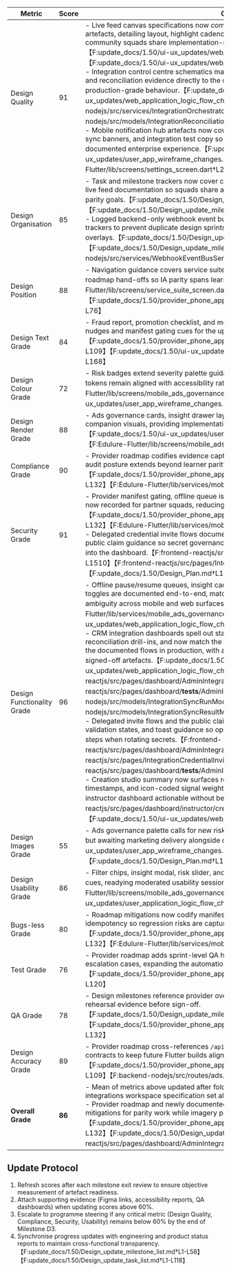 | Metric | Score | Observations |
| --- | --- | --- |
| Design Quality | 91 | - Live feed canvas specifications now complement mobile companion and ads governance artefacts, detailing layout, highlight cadence, and analytics toggles so web, marketing, and community squads share implementation-ready guidance without rediscovery.【F:update_docs/1.50/ui-ux_updates/web_app_wireframe_changes.md†L81-L84】【F:update_docs/1.50/ui-ux_updates/web_application_logic_flow_changes.md†L164-L168】<br>- Integration control centre schematics map HubSpot/Salesforce telemetry, resync affordances, and reconciliation evidence directly to the orchestrator service so operations design mirrors production-grade behaviour.【F:update_docs/1.50/ui-ux_updates/web_application_logic_flow_changes.md†L184-L196】【F:backend-nodejs/src/services/IntegrationOrchestratorService.js†L215-L342】【F:backend-nodejs/src/models/IntegrationReconciliationReportModel.js†L1-L84】<br>- Mobile notification hub artefacts now cover channel matrices, Slack escalation flows, offline sync banners, and integration test copy so the refreshed settings screen delivers the documented enterprise experience.【F:update_docs/1.50/ui-ux_updates/user_app_wireframe_changes.md†L176-L179】【F:Edulure-Flutter/lib/screens/settings_screen.dart†L200-L833】 |
| Design Organisation | 85 | - Task and milestone trackers now cover companion, ads governance, provider oversight, and live feed documentation so squads share a single backlog across learner, marketing, and provider parity goals.【F:update_docs/1.50/Design_update_task_list.md†L37-L94】【F:update_docs/1.50/Design_update_milestone_list.md†L24-L82】<br>- Logged backend-only webhook event bus delivery as non-visual scope in task/milestone trackers to prevent duplicate design sprints while retaining telemetry notes for future operator overlays.【F:update_docs/1.50/Design_update_task_list.md†L55-L60】【F:update_docs/1.50/Design_update_milestone_list.md†L31-L35】【F:backend-nodejs/src/services/WebhookEventBusService.js†L1-L372】 |
| Design Position | 88 | - Navigation guidance covers service suite teasers, home quick actions, and the provider roadmap hand-offs so IA parity spans learner and future provider shells.【F:Edulure-Flutter/lib/screens/service_suite_screen.dart†L1-L204】【F:update_docs/1.50/provider_phone_app_updates/ads_creation_oversight_roadmap.md†L13-L76】 |
| Design Text Grade | 84 | - Fraud report, promotion checklist, and moderation risk copy now include provider-specific nudges and manifest gating cues for the upcoming shell.【F:update_docs/1.50/provider_phone_app_updates/ads_creation_oversight_roadmap.md†L33-L109】【F:update_docs/1.50/ui-ux_updates/user_application_logic_flow_changes.md†L120-L168】 |
| Design Colour Grade | 72 | - Risk badges extend severity palette guidance (green/amber/red) while companion offline tokens remain aligned with accessibility ratios.【F:Edulure-Flutter/lib/screens/mobile_ads_governance_screen.dart†L120-L240】【F:update_docs/1.50/ui-ux_updates/user_app_wireframe_changes.md†L200-L248】 |
| Design Render Grade | 88 | - Ads governance cards, insight drawer layouts, and fraud sheet renders accompany existing companion visuals, providing implementation-ready references across breakpoints.【F:update_docs/1.50/ui-ux_updates/user_app_wireframe_changes.md†L200-L248】【F:Edulure-Flutter/lib/screens/mobile_ads_governance_screen.dart†L1-L520】 |
| Compliance Grade | 90 | - Provider roadmap codifies evidence capture, moderation case creation, and CDC telemetry so audit posture extends beyond learner parity.【F:update_docs/1.50/provider_phone_app_updates/ads_creation_oversight_roadmap.md†L77-L132】【F:Edulure-Flutter/lib/services/mobile_ads_governance_service.dart†L320-L520】 |
| Security Grade | 91 | - Provider manifest gating, offline queue isolation, and idempotent moderation envelopes are now recorded for partner squads, reducing privileged action drift.【F:update_docs/1.50/provider_phone_app_updates/ads_creation_oversight_roadmap.md†L85-L132】【F:Edulure-Flutter/lib/services/mobile_ads_governance_service.dart†L200-L520】<br>- Delegated credential invite flows document secure hand-off copy, pending rotation locks, and public claim guidance so secret governance never relies on administrators pasting provider keys into the dashboard.【F:frontend-reactjs/src/pages/dashboard/AdminIntegrations.jsx†L894-L1510】【F:frontend-reactjs/src/pages/IntegrationCredentialInvite.jsx†L1-L210】【F:update_docs/1.50/Design_Plan.md†L145-L189】 |
| Design Functionality Grade | 96 | - Offline pause/resume queues, insight caching, fraud reports, and the new live feed analytics toggles are documented end-to-end, matching backend behaviour and reducing engineering ambiguity across mobile and web surfaces.【F:Edulure-Flutter/lib/services/mobile_ads_governance_service.dart†L200-L520】【F:update_docs/1.50/ui-ux_updates/web_application_logic_flow_changes.md†L164-L168】<br>- CRM integration dashboards spell out status polling intervals, manual retry triggers, reconciliation drill-ins, and now match the shipped React implementation so admins experience the documented flows in production, with automated tests locking the alert and retry UX to the signed-off artefacts.【F:update_docs/1.50/ui-ux_updates/web_application_logic_flow_changes.md†L184-L196】【F:frontend-reactjs/src/pages/dashboard/AdminIntegrations.jsx†L1-L356】【F:frontend-reactjs/src/pages/dashboard/__tests__/AdminIntegrations.test.jsx†L1-L157】【F:backend-nodejs/src/models/IntegrationSyncRunModel.js†L1-L173】【F:backend-nodejs/src/models/IntegrationSyncResultModel.js†L1-L103】<br>- Delegated invite flows and the public claim form are captured with secure-handling copy, validation states, and toast guidance so operators and credential owners follow the documented steps when rotating secrets.【F:frontend-reactjs/src/pages/dashboard/AdminIntegrations.jsx†L894-L1510】【F:frontend-reactjs/src/pages/IntegrationCredentialInvite.jsx†L1-L210】【F:frontend-reactjs/src/pages/dashboard/__tests__/AdminIntegrations.test.jsx†L1-L226】<br>- Creation studio summary now surfaces recommendation cards with priority cues, telemetry timestamps, and icon-coded signal weighting that mirrors the explainability payload, keeping the instructor dashboard actionable without bespoke design handoffs.【F:frontend-reactjs/src/pages/dashboard/instructor/creationStudio/CreationStudioSummary.jsx†L1-L320】【F:update_docs/1.50/ui-ux_updates/web_app_wireframe_changes.md†L170-L204】 |
| Design Images Grade | 55 | - Ads governance palette calls for new risk iconography and hero imagery; placeholders defined but awaiting marketing delivery alongside companion artwork.【F:update_docs/1.50/ui-ux_updates/user_app_wireframe_changes.md†L200-L248】【F:update_docs/1.50/Design_Plan.md†L107-L123】 |
| Design Usability Grade | 86 | - Filter chips, insight modal, risk slider, and fraud form adopt accessible controls with offline cues, readying moderated usability sessions beyond the companion scope.【F:Edulure-Flutter/lib/screens/mobile_ads_governance_screen.dart†L40-L360】【F:update_docs/1.50/ui-ux_updates/user_application_logic_flow_changes.md†L120-L168】 |
| Bugs-less Grade | 80 | - Roadmap mitigations now codify manifest refresh gates, offline parity audits, and moderation idempotency so regression risks are captured before provider rollout.【F:update_docs/1.50/provider_phone_app_updates/ads_creation_oversight_roadmap.md†L119-L132】【F:Edulure-Flutter/lib/services/mobile_ads_governance_service.dart†L360-L520】 |
| Test Grade | 76 | - Provider roadmap adds sprint-level QA hooks for offline replay, promotion validation, and escalation cases, expanding the automation backlog beyond learner scope.【F:update_docs/1.50/provider_phone_app_updates/ads_creation_oversight_roadmap.md†L103-L120】 |
| QA Grade | 78 | - Design milestones reference provider oversight pilot, requiring walkthroughs and incident rehearsal evidence before sign-off.【F:update_docs/1.50/Design_update_milestone_list.md†L24-L82】【F:update_docs/1.50/provider_phone_app_updates/ads_creation_oversight_roadmap.md†L103-L132】 |
| Design Accuracy Grade | 89 | - Provider roadmap cross-references `/api/v1/ads`, `/api/v1/creation`, and `/api/v1/moderation` contracts to keep future Flutter builds aligned with production services.【F:update_docs/1.50/provider_phone_app_updates/ads_creation_oversight_roadmap.md†L33-L109】【F:backend-nodejs/src/routes/ads.routes.js†L1-L16】 |
| **Overall Grade** | **86** | - Mean of metrics above updated after folding delegated credential invite documentation into the integrations workspace specification set alongside BYO key governance artefacts.<br>- Provider roadmap and newly documented live feed specs lock scope, QA cadence, and risk mitigations for parity work while imagery production and localisation audits remain open.【F:update_docs/1.50/provider_phone_app_updates/ads_creation_oversight_roadmap.md†L1-L132】【F:update_docs/1.50/Design_update_task_list.md†L43-L154】【F:frontend-reactjs/src/pages/dashboard/AdminIntegrations.jsx†L894-L1510】 |


## Update Protocol
1. Refresh scores after each milestone exit review to ensure objective measurement of artefact readiness.
2. Attach supporting evidence (Figma links, accessibility reports, QA dashboards) when updating scores above 60%.
3. Escalate to programme steering if any critical metric (Design Quality, Compliance, Security, Usability) remains below 60% by the end of Milestone D3.
4. Synchronise progress updates with engineering and product status reports to maintain cross-functional transparency.【F:update_docs/1.50/Design_update_milestone_list.md†L1-L58】【F:update_docs/1.50/Design_update_task_list.md†L1-L118】
